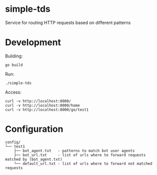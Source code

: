 # simple-tds

Service for routing HTTP requests based on different patterns


# Development

Building:
```
go build
```

Run:
```
./simple-tds
```

Access:
```
curl -v http://localhost:8000/
curl -v http://localhost:8000/home
curl -v http://localhost:8000/go/test1
```

# Configuration

```
config/
└── test1
    ├── bot_agent.txt   - patterns to match bot user agents
    ├── bot_url.txt     - list of urls where to forward requests matched by (bot_agent.txt)
    └── default_url.txt - list of urls where to forward not matched requests

```

#
